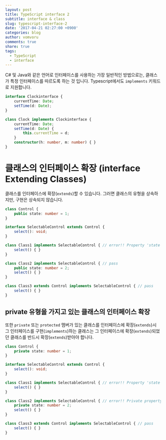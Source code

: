 ```yaml
---
layout: post
title: TypeScript interface 2
subtitle: interface & class
slug: typescript-interface-2
date: '2017-04-21 02:27:00 +0900'
categories: blog
author: vomvoru
comments: true
share: true
tags:
  - TypeScript
  - interface
---
```


C# 및 Java와 같은 언어로 인터페이스를 사용하는 가장 일반적인 방법으로는, 클래스가 특정 인터페이스를 따르도록 하는 것 입니다. Typescript에서도 `implements` 키워드로 지원합니다.

```ts
interface Clockinterface {
    currentTime: Date;
    setTime(d: Date);
}

class Clock implements Clockinterface {
    currentTime: Date;
    setTime(d: Date) {
        this.currentTime = d;
    }
    constructor(h: number, m: number) { }
}
```

# 클래스의 인터페이스 확장 (interface Extending Classes)
클래스를 인터페이스에 확장(`extends`)할 수 있습니다. 그러면 클래스의 유형을 상속하지만, 구현은 상속되지 않습니다.

```ts
class Control {
    public state: number = 1;
}

interface SelectableControl extends Control {
    select(): void;
}

class Class1 implements SelectableControl { // error!! Property 'state' is missing
    select() { }
}

class Class2 implements SelectableControl { // pass
    public state: number = 2;
    select() { }
}

class Class3 extends Control implements SelectableControl { // pass
    select() { }
}

```

## private 유형을 가지고 있는 클래스의 인터페이스 확장
또한 `private` 또는 `protected` 맴버가 있는 클래스를 인터페이스에 확장(`extends`)시 그 인터페이스를 구현(`implements`)하는 클래스는 그 인터페이스에 확장(`extends`)되었던 클래스를 반드시 확장(`extends`)받아야 합니다.

```ts
class Control {
    private state: number = 1;
}

interface SelectableControl extends Control {
    select(): void;
}

class Class1 implements SelectableControl { // error!! Property 'state' is missing
    select() { }
}

class Class2 implements SelectableControl { // error!! Private property 'state' is missing
    private state: number = 2;
    select() { }
}

class Class3 extends Control implements SelectableControl { // pass
    select() { }
}

```
